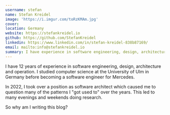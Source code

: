```yaml
---
username: stefan
name: Stefan Kreidel
image: 'https://i.imgur.com/toRzKMAm.jpg'
cover:
location: Germany
website: https://stefankreidel.io
github: https://github.com/StefanKreidel
linkedin: https://www.linkedin.com/in/stefan-kreidel-838b87169/
email: mailto:info@stefankreidel.io
summary: I have experience in software engineering, design, architecture and operations.
---
```

I have 12 years of experience in software engineering, design, architecture and operation. I studied computer science at the University of Ulm in Germany before becoming a software engineer for Mercedes.

In 2022, I took over a position as software architect which caused me to question many of the patterns I "got used to" over the years. This led to many evenings and weekends doing research.

So why am I writing this blog?